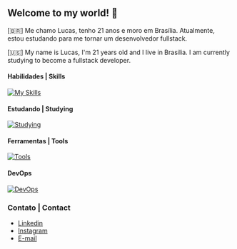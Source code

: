 ## Welcome to my world! 👋

[🇧🇷] Me chamo Lucas, tenho 21 anos e moro em Brasília. Atualmente, estou estudando para me tornar um desenvolvedor fullstack.


[🇺🇸] My name is Lucas, I'm 21 years old and I live in Brasilia. I am currently studying to become a fullstack developer.

#### Habilidades | Skills
[![My Skills](https://skillicons.dev/icons?i=js,html,css)](https://skillicons.dev)

#### Estudando | Studying
[![Studying](https://skillicons.dev/icons?i=ts,react,tailwind,bootstrap,svelte,vuejs,nodejs,mysql)](https://skillicons.dev)

#### Ferramentas | Tools
[![Tools](https://skillicons.dev/icons?i=ps,figma,vscode)](https://skillicons.dev)

#### DevOps
[![DevOps](https://skillicons.dev/icons?i=github,git)](https://skillicons.dev)

### Contato | Contact
- <a href="https://www.linkedin.com/in/lucas-daher-b797b02a7">Linkedin</a>
- <a href="https://www.instagram.com/lucasdaher.dev">Instagram</a>
- <a href="mailto:contato@lucasdaher.com">E-mail</a>
